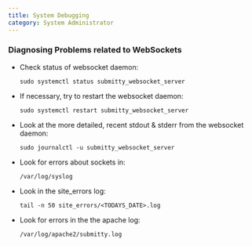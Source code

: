```yaml
---
title: System Debugging
category: System Administrator
---
```



### Diagnosing Problems related to WebSockets


* Check status of websocket daemon:

  ```
  sudo systemctl status submitty_websocket_server
  ```


* If necessary, try to restart the websocket daemon:

  ```
  sudo systemctl restart submitty_websocket_server
  ```


* Look at the more detailed, recent stdout & stderr from the websocket daemon:

  ```
  sudo journalctl -u submitty_websocket_server
  ```


* Look for errors about sockets in:

  ```
  /var/log/syslog
  ```


* Look in the site_errors log:

  ```
  tail -n 50 site_errors/<TODAYS_DATE>.log
  ```  


* Look for errors in the the apache log:

  ```
  /var/log/apache2/submitty.log
  ```

